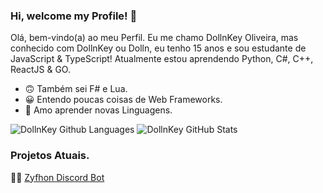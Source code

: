 ### Hi, welcome my Profile! 👋

Olá, bem-vindo(a) ao meu Perfil. Eu me chamo DollnKey Oliveira, mas conhecido com DollnKey ou Dolln, eu tenho 15 anos e sou estudante de JavaScript & TypeScript! Atualmente estou aprendendo Python, C#, C++, ReactJS & GO.

- 🙃 Também sei F# e Lua.
- 😀 Entendo poucas coisas de Web Frameworks. 
- 🥰 Amo aprender novas Linguagens.


<p align="center">
  
![DollnKey Github Languages](https://github-readme-stats.vercel.app/api/top-langs/?username=WinG4merBR&langs_count=5&theme=react)
![DollnKey GitHub Stats](https://github-readme-stats.vercel.app/api?username=DollnKey&show_icons=true&theme=react)

</p>


### Projetos Atuais.

👨‍🔧 [Zyfhon Discord Bot](https://github.com/InSweetBot)
